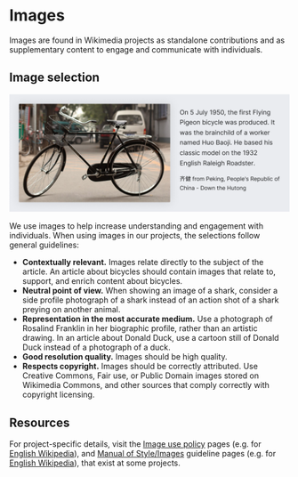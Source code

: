 # Images

Images are found in Wikimedia projects as standalone contributions and as supplementary content to
engage and communicate with individuals.

## Image selection

![A bicycle with a caption.](../assets/visual-styles/images/01_images-bicycle.png)

We use images to help increase understanding and engagement with individuals. When using images in
our projects, the selections follow general guidelines:
- **Contextually relevant.** Images relate directly to the subject of the article. An article about
  bicycles should contain images that relate to, support, and enrich content about bicycles.
- **Neutral point of view.** When showing an image of a shark, consider a side profile photograph
  of a shark instead of an action shot of a shark preying on another animal.
- **Representation in the most accurate medium.** Use a photograph of Rosalind Franklin in her
  biographic profile, rather than an artistic drawing. In an article about Donald Duck, use a
  cartoon still of Donald Duck instead of a photograph of a duck.
- **Good resolution quality.** Images should be high quality.
- **Respects copyright.** Images should be correctly attributed. Use Creative Commons, Fair use, or
  Public Domain images stored on Wikimedia Commons, and other sources that comply correctly with
  copyright licensing.

## Resources

For project-specific details, visit the [Image use policy](https://www.wikidata.org/wiki/Q6618850)
pages (e.g. for [English Wikipedia](https://en.wikipedia.org/wiki/Wikipedia:Image_use_policy)), and
[Manual of Style/Images](https://www.wikidata.org/wiki/Q16745099) guideline pages (e.g. for
[English Wikipedia](https://en.wikipedia.org/wiki/Wikipedia:Manual_of_Style/Images)), that exist at
some projects.
